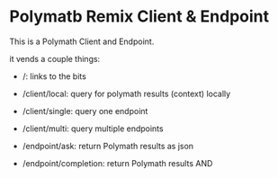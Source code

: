 # Polymatb Remix Client & Endpoint

This is a Polymath Client and Endpoint.

it vends a couple things:

- /: links to the bits
- /client/local: query for polymath results (context) locally
- /client/single: query one endpoint
- /client/multi: query multiple endpoints

- /endpoint/ask: return Polymath results as json
- /endpoint/completion: return Polymath results AND 
